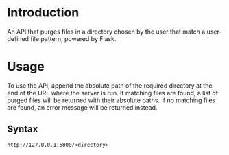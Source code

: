 # Introduction

An API that purges files in a directory chosen by the user that match a user-defined file pattern, powered by Flask.

# Usage

To use the API, append the absolute path of the required directory at the end of the URL where the server is run.
If matching files are found, a list of purged files will be returned with their absolute paths.
If no matching files are found, an error message will be returned instead.

## Syntax

`http://127.0.0.1:5000/<directory>`
